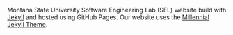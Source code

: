 Montana State University Software Engineering Lab (SEL) website build with [Jekyll](https://jekyllrb.com/) and hosted using GitHub Pages. Our website uses the [Millennial Jekyll Theme](https://jekyllthemes.io/theme/millennial).
